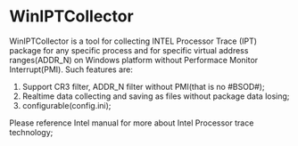 # WinIPTCollector
WinIPTCollector is a tool for collecting INTEL Processor Trace (IPT) package for any specific process and for specific virtual address ranges(ADDR_N) on Windows platform without Performace Monitor Interrupt(PMI).
Such features are:
1. Support CR3 filter, ADDR_N filter without PMI(that is no #BSOD#);
2. Realtime data collecting and saving as files without package data losing;
3. configurable(config.ini);


Please reference Intel manual for more about Intel Processor trace technology;
